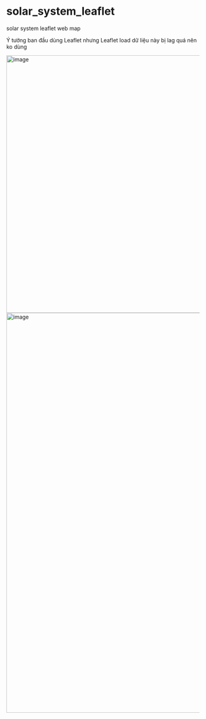 # solar_system_leaflet
solar system leaflet web map

Ý tưởng ban đầu dùng Leaflet nhưng Leaflet load dữ liệu này bị lag quá nên ko dùng

<img width="1644" height="671" alt="image" src="https://github.com/user-attachments/assets/0c05fd86-9b41-441b-8ae2-e9ec4bd9bc61" />


<img width="1863" height="1042" alt="image" src="https://github.com/user-attachments/assets/7ee47068-4e3f-410c-8be5-3e2c629053ce" />
